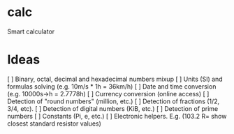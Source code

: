 # calc
Smart calculator


# Ideas

[ ] Binary, octal, decimal and hexadecimal numbers mixup
[ ] Units (SI) and formulas solving (e.g. 10m/s * 1h = 36km/h)
[ ] Date and time conversion (e.g. 10000s->h = 2.7778h)
[ ] Currency conversion (online access)
[ ] Detection of "round numbers" (million, etc.)
[ ] Detection of fractions (1/2, 3/4, etc).
[ ] Detection of digital numbers (KiB, etc.)
[ ] Detection of prime numbers
[ ] Constants (Pi, e, etc.)
[ ] Electronic helpers. E.g. (103.2 R= show closest standard resistor values)
